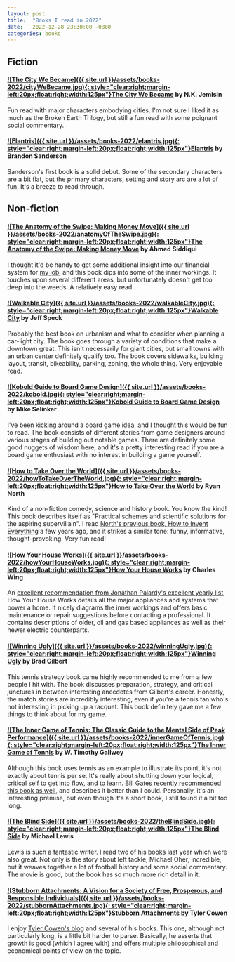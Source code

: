 ```yaml
---
layout: post
title:  "Books I read in 2022"
date:   2022-12-28 23:30:00 -0800
categories: books
---
```


## Fiction

#### [![The City We Became]({{ site.url }}/assets/books-2022/cityWeBecame.jpg){: style="clear:right;margin-left:20px;float:right;width:125px"}](https://www.amazon.com/dp/B083LW5WBB)[The City We Became](https://www.amazon.com/dp/B083LW5WBB) by N.K. Jemisin

Fun read with major characters embodying cities. I'm not sure I liked it as much as the Broken Earth Trilogy, but still a fun read with some poignant social commentary.


#### [![Elantris]({{ site.url }}/assets/books-2022/elantris.jpg){: style="clear:right;margin-left:20px;float:right;width:125px"}](https://www.amazon.com/dp/B003G93YLY/)[Elantris](https://www.amazon.com/dp/B003G93YLY/) by Brandon Sanderson

Sanderson's first book is a solid debut. Some of the secondary characters are a bit flat, but the primary characters, setting and story arc are a lot of fun. It's a breeze to read through.

## Non-fiction

#### [![The Anatomy of the Swipe: Making Money Move]({{ site.url }}/assets/books-2022/anatomyOfTheSwipe.jpg){: style="clear:right;margin-left:20px;float:right;width:125px"}](https://www.amazon.com/dp/1641374470/)[The Anatomy of the Swipe: Making Money Move](https://www.amazon.com/dp/1641374470/) by Ahmed Siddiqui
I thought it'd be handy to get some additional insight into our financial system for [my job](https://stripe.com), and this book dips into some of the inner workings. It touches upon several different areas, but unfortunately doesn't get too deep into the weeds. A relatively easy read.

#### [![Walkable City]({{ site.url }}/assets/books-2022/walkableCity.jpg){: style="clear:right;margin-left:20px;float:right;width:125px"}](https://www.amazon.com/dp/0865477728/)[Walkable City](https://www.amazon.com/dp/0865477728/) by Jeff Speck
Probably the best book on urbanism and what to consider when planning a car-light city. The book goes through a variety of conditions that make a downtown great. This isn't necessarily for giant cities, but small towns with an urban center definitely qualify too. The book covers sidewalks, building layout, transit, bikeability, parking, zoning, the whole thing. Very enjoyable read. 


#### [![Kobold Guide to Board Game Design]({{ site.url }}/assets/books-2022/kobold.jpg){: style="clear:right;margin-left:20px;float:right;width:125px"}](https://www.amazon.com/dp/1936781042/)[Kobold Guide to Board Game Design](https://www.amazon.com/dp/1936781042/) by Mike Selinker
I've been kicking around a board game idea, and I thought this would be fun to read. The book consists of different stories from game designers around various stages of building out notable games. There are definitely some good nuggets of wisdom here, and it's a pretty interesting read if you are a board game enthusiast with no interest in building a game yourself. 


#### [![How to Take Over the World]({{ site.url }}/assets/books-2022/howToTakeOverTheWorld.jpg){: style="clear:right;margin-left:20px;float:right;width:125px"}](https://www.amazon.com/dp/059319201X/)[How to Take Over the World](https://www.amazon.com/dp/059319201X/) by Ryan North
Kind of a non-fiction comedy, science and history book. You know the kind! This book describes itself as "Practical schemes and scientific solutions for the aspiring supervillain". I read [North's previous book, How to Invent Everything](/posts/books-i-read-2019) a few years ago, and it strikes a similar tone: funny, informative, thought-provoking. Very fun read!

#### [![How Your House Works]({{ site.url }}/assets/books-2022/howYourHouseWorks.jpg){: style="clear:right;margin-left:20px;float:right;width:125px"}](https://www.amazon.com/dp/B07FWRRDKW/)[How Your House Works](https://www.amazon.com/dp/B07FWRRDKW/) by Charles Wing
An [excellent recommendation from Jonathan Palardy's excellent yearly list](https://blog.jpalardy.com/posts/best-books-i-read-2021/), How Your House Works details all the major appliances and systems that power a home. It nicely diagrams the inner workings and offers basic maintenance or repair suggestions before contacting a professional. It contains descriptions of older, oil and gas based appliances as well as their newer electric counterparts. 

#### [![Winning Ugly]({{ site.url }}/assets/books-2022/winningUgly.jpg){: style="clear:right;margin-left:20px;float:right;width:125px"}](https://www.amazon.com/dp/067188400X/)[Winning Ugly](https://www.amazon.com/dp/067188400X/) by Brad Gilbert
This tennis strategy book came highly recommended to me from a few people I hit with. The book discusses preparation, strategy, and critical junctures in between interesting anecdotes from Gilbert's career. Honestly, the match stories are incredibly interesting, even if you're a tennis fan who's not interesting in picking up a racquet. This book definitely gave me a few things to think about for my game. 

#### [![The Inner Game of Tennis: The Classic Guide to the Mental Side of Peak Performance]({{ site.url }}/assets/books-2022/innerGameOfTennis.jpg){: style="clear:right;margin-left:20px;float:right;width:125px"}](https://www.amazon.com/dp/0679778314)[The Inner Game of Tennis](https://www.amazon.com/dp/0679778314) by W. Timothy Gallwey
Although this book uses tennis as an example to illustrate its point, it's not exactly about tennis per se. It's really about shutting down your logical, critical self to get into flow, and to learn. [Bill Gates recently recommended this book as well](https://www.gatesnotes.com/Books/The-Inner-Game-of-Tennis), and describes it better than I could. Personally, it's an interesting premise, but even though it's a short book, I still found it a bit too long. 

#### [![The Blind Side]({{ site.url }}/assets/books-2022/theBlindSide.jpg){: style="clear:right;margin-left:20px;float:right;width:125px"}](https://www.amazon.com/dp/0679778314)[The Blind Side](https://www.amazon.com/dp/0393330478/) by Michael Lewis
Lewis is such a fantastic writer. I read two of his books last year which were also great. Not only is the story about left tackle, Michael Oher, incredible, but it weaves together a lot of football history and some social commentary. The movie is good, but the book has so much more rich detail in it. 

#### [![Stubborn Attachments: A Vision for a Society of Free, Prosperous, and Responsible Individuals]({{ site.url }}/assets/books-2022/stubbornAttachments.jpg){: style="clear:right;margin-left:20px;float:right;width:125px"}](https://www.amazon.com/dp/1732265135/)[Stubborn Attachments](https://www.amazon.com/dp/1732265135/) by Tyler Cowen
I enjoy [Tyler Cowen's blog](https://marginalrevolution.com/) and several of his books. This one, although not particularly long, is a little bit harder to parse. Basically, he asserts that growth is good (which I agree with) and offers multiple philosophical and economical points of view on the topic.

